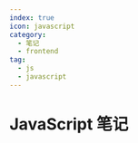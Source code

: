 ```yaml
---
index: true
icon: javascript
category:
  - 笔记
  - frontend
tag:
  - js
  - javascript
---
```


# JavaScript 笔记

<AutoCatalog />

